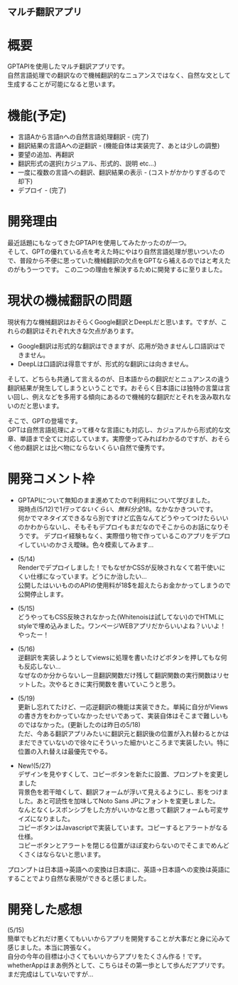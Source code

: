 ## マルチ翻訳アプリ


# 概要

GPTAPIを使用したマルチ翻訳アプリです。  
自然言語処理での翻訳なので機械翻訳的なニュアンスではなく、自然な文として生成することが可能になると思います。  


# 機能(予定)

- 言語Aから言語nへの自然言語処理翻訳 - (完了)  
- 翻訳結果の言語Aへの逆翻訳 - (機能自体は実装完了、あとは少しの調整)
- 要望の追加、再翻訳  
- 翻訳形式の選択(カジュアル、形式的、説明 etc...)  
- 一度に複数の言語への翻訳、翻訳結果の表示 - (コストがかかりすぎるので却下)  
- デプロイ - (完了)  

# 開発理由

最近話題にもなってきたGPTAPIを使用してみたかったのが一つ。  
そして、GPTの優れている点を考えた時にやはり自然言語処理が思いついたので、普段から不便に思っていた機械翻訳の欠点をGPTなら補えるのではと考えたのがもう一つです。 
この二つの理由を解決するために開発するに至りました。  


# 現状の機械翻訳の問題

現状有力な機械翻訳はおそらくGoogle翻訳とDeepLだと思います。ですが、これらの翻訳はそれぞれ大きな欠点があります。  

- Google翻訳は形式的な翻訳はできますが、応用が効きませんし口語訳はできません。  
- DeepLは口語訳は得意ですが、形式的な翻訳には向きません。  

そして、どちらも共通して言えるのが、日本語からの翻訳だとニュアンスの違う翻訳結果が発生してしまうということです。おそらく日本語には独特の言葉は言い回し、例えなどを多用する傾向にあるので機械的な翻訳だとそれを汲み取れないのだと思います。  

そこで、GPTの登場です。  
GPTは自然言語処理によって様々な言語にも対応し、カジュアルから形式的な文章、単語まで全てに対応しています。実際使ってみればわかるのですが、おそらく他の翻訳とは比べ物にならないくらい自然で優秀です。

# 開発コメント枠

- GPTAPIについて無知のまま進めてたので利用料について学びました。  
現時点(5/12)で1$行ってないくらい、無料分全18$。なかなかきついです。  
何かでマネタイズできるなら別ですけど広告なんてどうやってつけたらいいのかわからないし、そもそもデプロイもまだなのでそこからのお話になりそうです。
デプロイ経験もなく、実際借り物で作っているこのアプリをデプロイしていいのかさえ曖昧。色々模索してみます...

- (5/14)  
Renderでデプロイしました！でもなぜかCSSが反映されなくて若干使いにくい仕様になっています。どうにか治したい...  
公開したはいいもののAPIの使用料が18$を超えたらお金かかってしまうので公開停止します。

- (5/15)  
どうやってもCSS反映されなかった(Whitenoisは試してない)のでHTMLにstyleで埋め込みました。ワンページWEBアプリだからいいよね？いいよ！やったー！

- (5/16)  
逆翻訳を実装しようとしてviewsに処理を書いたけどボタンを押してもな何も反応しない...  
なぜなのか分からないし一旦翻訳関数だけ残して翻訳関数の実行関数はリセットした。次やるときに実行関数を書いていこうと思う。

- (5/19)  
更新し忘れてたけど、一応逆翻訳の機能は実装できた。単純に自分がViewsの書き方をわかっていなかったせいであって、実装自体はそこまで難しいものではなかった。(更新したのは昨日の5/18)  
ただ、今ある翻訳アプリみたいに翻訳元と翻訳後の位置が入れ替わるとかはまだできていないので徐々にそういった細かいところまで実装したい。特に位置の入れ替えは最優先でやる。    

- New!(5/27)  
デザインを見やすくして、コピーボタンを新たに設置、プロンプトを変更しました  
背景色を若干暗くして、翻訳フォームが浮いて見えるようにし、影をつけました。あと可読性を加味してNoto Sans JPにフォントを変更しました。  
なんとなくレスポンシブをした方がいいかなと思って翻訳フォームも可変サイズになりました。  
コピーボタンはJavascriptで実装しています。コピーするとアラートがなる仕様。  
コピーボタンとアラートを閉じる位置がほぼ変わらないのでそこまでめんどくさくはならないと思います。  
  
プロンプトは日本語→英語への変換は日本語に、英語→日本語への変換は英語にすることでより自然な表現ができると感じました。

# 開発した感想
(5/15)  
簡単でもどれだけ悪くてもいいからアプリを開発することが大事だと身に沁みて感じました。本当に誇張なく。  
自分の今年の目標は小さくてもいいからアプリをたくさん作る！です。whetherAppはまあ例外として、こちらはその第一歩として歩んだアプリです。まだ完成はしていないですが...